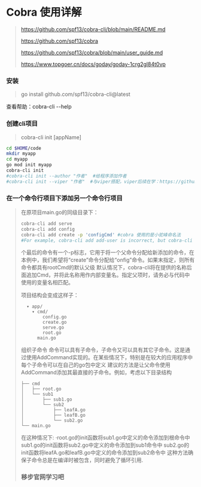 # Cobra 使用详解

> https://github.com/spf13/cobra-cli/blob/main/README.md
>
> https://github.com/spf13/cobra
>
> https://github.com/spf13/cobra/blob/main/user_guide.md
>
> https://www.topgoer.cn/docs/goday/goday-1crg2gl84t0vp

### 安装

> go install github.com/spf13/cobra-cli@latest

查看帮助：cobra-cli --help

### 创建cli项目

> cobra-cli init [appName]

```bash
cd $HOME/code 
mkdir myapp
cd myapp
go mod init myapp
cobra-cli init
#cobra-cli init --author "作者"  #给程序添加作者
#cobra-cli init --viper "作者"  #与viper搭配，viper后续在学：https://github.com/spf13/viper；https://www.topgoer.cn/docs/goday/goday-1crg2dneqeek8
```

### 在一个命令行项目下添加另一个命令行项目

> 在原项目main.go的同级目录下：
>
> ```bash
> cobra-cli add serve
> cobra-cli add config
> cobra-cli add create -p 'configCmd' #cobra 使用的是小驼峰命名法
> #For example, cobra-cli add add-user is incorrect, but cobra-cli add addUser is valid.
> ```
> 个最后的命令有一个-p标志，它用于将一个父命令分配给新添加的命令，在本例中，我们希望将“create”命令分配给“onfig”命令。如果末指定，则所有命令都具有rootCmd的默认父级
> 默认情况下，cobra-cli将在提供的名称后面追加Cmd，并将此名称用作内部变量名。指定父项时，请务必与代码中使用的变量名相匹配。
>
> 项目结构会变成这样子：
>
> ```
>   ▾ app/
>     ▾ cmd/
>         config.go
>         create.go
>         serve.go
>         root.go
>       main.go
> ```
> 组织子命令
> 命令可以具有子命令，子命令又可以具有其它子命令。这是通过使用AddCommand实现的。在某些情况下，特别是在较大的应用程序中每个子命令可以在自己的go包中定义
> 建议的方法是让父命令使用AddCommand添加其最直接的子命令。例如，考虑以下目录结构
>
> ```
> ├── cmd
> │   ├── root.go
> │   └── sub1
> │       ├── sub1.go
> │       └── sub2
> │           ├── leafA.go
> │           ├── leafB.go
> │           └── sub2.go
> └── main.go
> ```
> 在这种情况下:
> ·root.go的init函数将sub1.go中定义的命令添加到根命令中
> sub1.go的init函数将sub2.go中定义的命令添加到sub1命令中
> sub2.go的init函数将leafA.go和leafB.go中定义的命令添加到sub2命令中
> 这种方法确保子命令总是在编译时被包含，同时避免了循环引用.
>
> ### 移步官网学习吧
